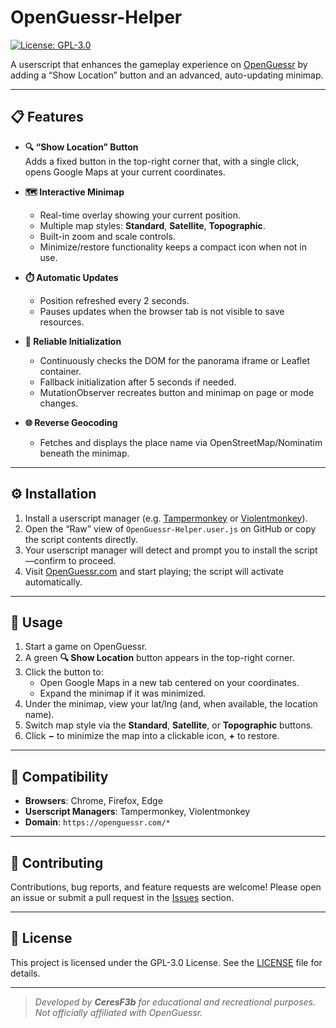 # OpenGuessr-Helper

[![License: GPL-3.0](https://img.shields.io/badge/License-GPL--3.0-green.svg)](LICENSE)

A userscript that enhances the gameplay experience on [OpenGuessr](https://openguessr.com/) by adding a “Show Location” button and an advanced, auto-updating minimap.

---

## 📋 Features

- **🔍 “Show Location” Button**  
  Adds a fixed button in the top-right corner that, with a single click, opens Google Maps at your current coordinates.

- **🗺️ Interactive Minimap**  
  - Real-time overlay showing your current position.  
  - Multiple map styles: **Standard**, **Satellite**, **Topographic**.  
  - Built-in zoom and scale controls.  
  - Minimize/restore functionality keeps a compact icon when not in use.

- **⏱️ Automatic Updates**  
  - Position refreshed every 2 seconds.  
  - Pauses updates when the browser tab is not visible to save resources.

- **🔄 Reliable Initialization**  
  - Continuously checks the DOM for the panorama iframe or Leaflet container.  
  - Fallback initialization after 5 seconds if needed.  
  - MutationObserver recreates button and minimap on page or mode changes.

- **🌐 Reverse Geocoding**  
  - Fetches and displays the place name via OpenStreetMap/Nominatim beneath the minimap.

---

## ⚙️ Installation

1. Install a userscript manager (e.g. [Tampermonkey](https://www.tampermonkey.net/) or [Violentmonkey](https://violentmonkey.github.io/)).  
2. Open the “Raw” view of `OpenGuessr-Helper.user.js` on GitHub or copy the script contents directly.  
3. Your userscript manager will detect and prompt you to install the script—confirm to proceed.  
4. Visit [OpenGuessr.com](https://openguessr.com/) and start playing; the script will activate automatically.

---

## 🚀 Usage

1. Start a game on OpenGuessr.  
2. A green **🔍 Show Location** button appears in the top-right corner.  
3. Click the button to:  
   - Open Google Maps in a new tab centered on your coordinates.  
   - Expand the minimap if it was minimized.  
4. Under the minimap, view your lat/lng (and, when available, the location name).  
5. Switch map style via the **Standard**, **Satellite**, or **Topographic** buttons.  
6. Click **−** to minimize the map into a clickable icon, **+** to restore.

---

## 🧩 Compatibility

- **Browsers**: Chrome, Firefox, Edge  
- **Userscript Managers**: Tampermonkey, Violentmonkey  
- **Domain**: `https://openguessr.com/*`

---

## 🤝 Contributing

Contributions, bug reports, and feature requests are welcome! Please open an issue or submit a pull request in the [Issues](https://github.com/your-username/OpenGuessr-Helper/issues) section.

---

## 📄 License

This project is licensed under the GPL-3.0 License. See the [LICENSE](LICENSE) file for details.

---

> *Developed by **CeresF3b** for educational and recreational purposes. Not officially affiliated with OpenGuessr.*
